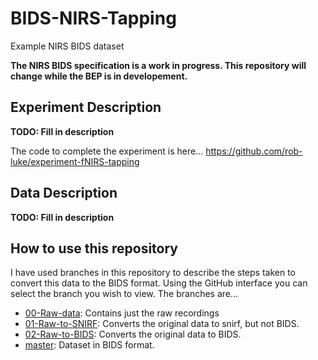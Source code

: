 # BIDS-NIRS-Tapping

Example NIRS BIDS dataset

**The NIRS BIDS specification is a work in progress. This repository will change while the BEP is in developement.**

## Experiment Description

**TODO: Fill in description**

The code to complete the experiment is here... https://github.com/rob-luke/experiment-fNIRS-tapping



## Data Description



**TODO: Fill in description**

## How to use this repository

I have used branches in this repository to describe the steps taken to convert this data to the BIDS format.
Using the GitHub interface you can select the branch you wish to view.
The branches are...

* [00-Raw-data](https://github.com/rob-luke/BIDS-NIRS-Tapping/tree/00-Raw-data): Contains just the raw recordings
* [01-Raw-to-SNIRF](https://github.com/rob-luke/BIDS-NIRS-Tapping/tree/01-Raw-to-SNIRF): Converts the original data to snirf, but not BIDS.
* [02-Raw-to-BIDS](https://github.com/rob-luke/BIDS-NIRS-Tapping/tree/02-Raw-to-BIDS): Converts the original data to BIDS.
* [master](https://github.com/rob-luke/BIDS-NIRS-Tapping): Dataset in BIDS format.

